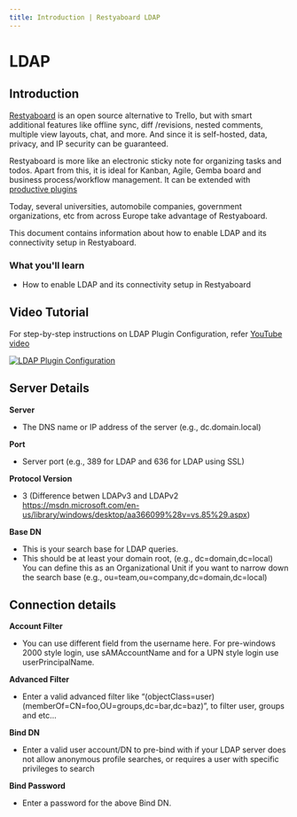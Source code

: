 ```yaml
---
title: Introduction | Restyaboard LDAP
---
```


# LDAP

## Introduction

[Restyaboard](https://restya.com/board) is an open source alternative to Trello, but with smart additional features like offline sync, diff /revisions, nested comments, multiple view layouts, chat, and more. And since it is self-hosted, data, privacy, and IP security can be guaranteed.

Restyaboard is more like an electronic sticky note for organizing tasks and todos. Apart from this, it is ideal for Kanban, Agile, Gemba board and business process/workflow management. It can be extended with [productive plugins](https://restya.com/board/apps "productive plugins")

Today, several universities, automobile companies, government organizations, etc from across Europe take advantage of Restyaboard.

This document contains information about how to enable LDAP and its connectivity setup in Restyaboard.

### What you'll learn

*   How to enable LDAP and its connectivity setup in Restyaboard

## Video Tutorial

For step-by-step instructions on LDAP Plugin Configuration, refer [YouTube video](https://www.youtube.com/watch?v=xoTIkII8vtc "Watch video on LDAP Plugin Configuration")

[![LDAP Plugin Configuration](ldap_plugin_configuration.png "LDAP Plugin Configuration")](https://www.youtube.com/watch?v=xoTIkII8vtc "Watch video on LDAP Plugin Configuration")

## Server Details

**Server**

*   The DNS name or IP address of the server (e.g., dc.domain.local)

**Port**

*   Server port (e.g., 389 for LDAP and 636 for LDAP using SSL)

**Protocol Version**

*   3 (Difference betwen LDAPv3 and LDAPv2 https://msdn.microsoft.com/en-us/library/windows/desktop/aa366099%28v=vs.85%29.aspx)

**Base DN**

*   This is your search base for LDAP queries.
*   This should be at least your domain root, (e.g., dc=domain,dc=local) You can define this as an Organizational Unit if you want to narrow down the search base (e.g., ou=team,ou=company,dc=domain,dc=local)

## Connection details

**Account Filter**

*   You can use different field from the username here. For pre-windows 2000 style login, use sAMAccountName and for a UPN style login use userPrincipalName.

**Advanced Filter**

*   Enter a valid advanced filter like “(objectClass=user)(memberOf=CN=foo,OU=groups,dc=bar,dc=baz)”, to filter user, groups and etc…

**Bind DN**

*   Enter a valid user account/DN to pre-bind with if your LDAP server does not allow anonymous profile searches, or requires a user with specific privileges to search

**Bind Password**

*   Enter a password for the above Bind DN.
